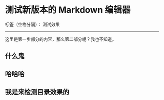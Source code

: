 ﻿# 测试新版本的 Markdown 编辑器

标签（空格分隔）： 测试效果

---

这里是第一步部分的内容，那么第二部分呢？我也不知道。

## 什么鬼


## 哈哈哈


## 我是来检测目录效果的







